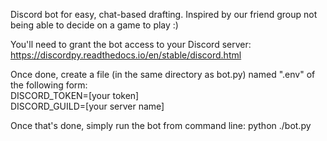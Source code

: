 Discord bot for easy, chat-based drafting. Inspired by our friend group not being able to decide on a game to play :)

You'll need to grant the bot access to your Discord server: https://discordpy.readthedocs.io/en/stable/discord.html

Once done, create a file (in the same directory as bot.py) named ".env" of the following form:  
DISCORD_TOKEN=[your token]  
DISCORD_GUILD=[your server name]  

Once that's done, simply run the bot from command line: python ./bot.py
